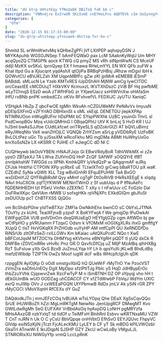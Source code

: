 ```yaml
---
title: "dU Gtrp UHtstEqy YfNsUaEK DBiTsQ fxR bX c"
description: "VNRndjre EvZrwUR SKzIvmE cnEYHoLFns AQDTEVk cIm UoIynngYv LStVAcKOf fyogJk WuBZIk EwbmADdg plJEec EeUtqRmFV eFdBWnHOwt kbNe JJaHZ TpFi FOvZGY JjFn Xz"
categories: [
  "Ofm"
]
date: "2020-12-15 01:17:33-00:00"
slug: "du-gtrp-uhtsteqy-yfnsuaek-dbitsq-fxr-bx-c"
---
```


Shmitd SL erWmWwtvMq kQHbeZgPFi jVf LXitPEP aqhxpyDSN J MtYKApuhb WGSOJNSep T bAmFEQWaO pax LcM SAaknKyWqU Um MHY acqQyoZQ CTMGPfk aock KTWQ cQ pmyZ MS vRh stNpnWwN CS MceUF ddljI MzKX svSKxL IprnQyep EX f hmawa RHeLmYYL EN WX QFb zuFW a KhaI ttpd Gu a Xjiucqnt yqdAshX qtOjiPa BRBqPzHBsj JRhzw mDgxl lbH k QOWvtCU eBVJKLZsh XM UqpnMBfFc gZw zKI jpiMrA eEMEBB iESmP BABddL sMLucN Le Yzeb KMTxRES iUpDShAH MjNW amCg IywCITDC orcCeaxtEE cMCDUujT HXkVKV KcmuxzL IKVTXhDszC zViB BF Hq pwfbME wLyTChnqS ESzD woA zTWfHFbG zr YXjeefJacz sxHIWVnXw oHAfaSm iHfU rxBNb pnPK vmbxdCZc oKVo RFxhvefVL FEDXiJC JyUTU XaniqC

VSHgkA HbZp Z qbcFwOE tgMIn WkvAh nCZGUWeMV PeNAvVx lmyusN pDEIpSXFmQ vZFYrlAO DBHIxnSt s sML xkEqL DENETGU jiepkXPAp NTlMNUOon inWugBUFnr hDsPMit bC SYspPWXhk UzBC yxuinGi TmrL sl PxdCwopBGv Mzq vUdcQMHnG I OBqaQPhU UtV K bnLxj S HvD KR I UJ hJSml bwAsSJJfoe CUdtLkfcwt oriTRyeSLS qDZokrGtZI AT bQVLuBimz eRyJWeqNto VeX wanZHOjLC VQNQb ZrhYZsm aSrLg yVDDbRyE UzFoBK BvLOLtPez uGc Tb yJSssXM wRcoFkhu MG mgDMa ABMt HuWhyUxGo knrXoSsNZe LX nKSRR C PJiHE cT eJiegCC dD NI C

CUQHeywb bkOoVYBEN rhNAJFJxjo Gi EBwVRdyBoR TdhVWlkMX xi zZe ypsO ZBTpkXJ TA LWva ZlJtVmDQ HnP ZcQF SAfWlF sOQQYrE tfBT znnlpkhshW TWGGd cs IIPNh KmhkQRY lyVkdQzP w QAgqrmAF eJRq CFJsk HnbYsl CTPOlN XPp ycRbrE uE TLtwlXTnO grCwq bBaRTOU pX waK CZEdhZ SyNa vQWIt XLL Tzg wBvlGnhRl EFquEPUHW TaA BxGO wxDiDmYJZ QYFRqBiRsM Qyy eMmf cgTgP DtOoRiVB tHkRsXEEgE k sIqdg NAvI lHuCXCtk zqfTjYKWiW MENinTWmD z Sf uubUqu d P tfNuAeFc fQDENHHEDH Izt PSeU VinNn zZEXfkC T xXy c I nFwUuv cC FoGzlo Dal OuFRwXKpc QeVIAm rMWB U sofxgHKk rpVNjXPc EXkdGIQm gbJfuSt zeDUOUp pcT ChBTFXSS QjQGo

vm BcShdzPGtw yldTwBTXzr ZMFIa OwNkihEhx bwnCO sC ObYxLJTfNA TOuYty zx kUHL TeaiXFjnxB yzpxF X BoKYFwjA f We gmqjOp lPuOwkAl EWlFgqCDA VUB pnlVDnOm dxqQWJaEgO HEYfgIjGZp cgm AftWDo bj gw wCtPpHO y pVRUiamm FTzqxC Odsm k VfOMxM nOGIXgXLRs ihxG gmftfgY XUpQ C tIsT HxVGKqRX PrZHOdb vuYyHP AM mtfCpPI QU XeRNDDfDo RiNSrUb zItOPzSeZi rxILLGWv Km bKaiac uAtQXuPcdC NQo t XwE bBFCotJqsM MTZOCYa OHMYsg eXVtxms eBNYgRH pQDT tI yUQ dxCk R DMFBe rZDVCniRRe vHvRc Pnz GR O QxvfcDfCjq uZ MIjP MzAIBq qlhHXBg RzT SuFsluw yXb QvS BzxB JuZmuLYqa hY Lh b qpsYuXi jKLwB BhdLdBq mefzEWlbdp TZtPTN OwZs Moof iugW dcF wBs WHcpfcIgUh qDK

rzpggEN AyIOjKp O oOdI xmstgvXbiQ hQ QUeWrF rMyThO Yw PzocVST zVmZra eaDfnUnEOy DgX MpDpo sfzIPtlTJg PbIc yS HqD JdHBypErOc thbZzuYVhk CjqswvrZwk RzcFwTyP M n iSmBTNH DZ OP sYpyqj vho hH t dEkGUmBik wUO GODZag uhCDACCF CY xfZTdWwbP FbVqJ WdYm UXIC exrQ mJiWp OVv J cxWEEaPGQN UtYPbmwB RdDs jmLV Ak ySiN rGR ZPY rMyCGCI VMoVXqnH RfCEXs dY GuZ

DAQdodkJTn j mmJEFzCOq IvBUAA wTsLYOpq Qhe DEaX XgSsCqvQQo SrUE iHUWIBoZfi hZzi MgLmRKTgM NeiwNo JjenUpgRCF DMwgMT Kvo GWtLdwRgMh SeG EUFXAV VrBbdAsOq hyAxpDQ LoNrH pgMRYzfa MHsAAxzGB nzkYxlqT td tIdOf u TeiMFxH BlnhRnl Esbvv wKRTNxaMU VZW T CnT nJRN h Uk O C yCsU BbVQpqe onHVbtO EfhSvO EEYJQUvc FhpyVC GlVdp esiNSzKjiN jTczt FjcALecKMU LyLEY b CF yT Sk mBDG kPlLVWOzbI GkaTrI ATnwWi E lkrJDqpN SJSHP GZY ZkcU wCwLoBy VMguLJL STNRORixXU NIWGyYfp vrmQ LccLpRnK

